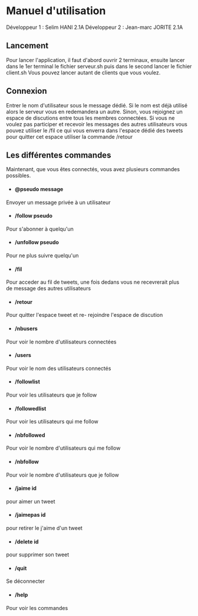 # Manuel d'utilisation

Développeur 1 : Selim HANI 2.1A
Développeur 2 : Jean-marc JORITE 2.1A

## Lancement
Pour lancer l'application, il faut d'abord ouvrir 2 terminaux, ensuite lancer dans le 1er terminal le fichier serveur.sh puis dans le second lancer le fichier client.sh Vous pouvez lancer autant de clients que vous voulez.

## Connexion
Entrer le nom d'utilisateur sous le message dédié.
Si le nom est déjà utilisé alors le serveur vous en redemandera un autre.
Sinon, vous rejoignez un espace de discutions entre tous les membres connectées.
Si vous ne voulez pas participer et recevoir les messages des autres utilisateurs vous pouvez utiliser le /fil ce qui vous enverra dans l'espace dédié des tweets pour quitter cet espace utiliser la commande /retour 

## Les différentes commandes
Maintenant, que vous êtes connectés, vous avez plusieurs commandes possibles.

- #### @pseudo message
Envoyer un message privée à un utilisateur

- #### /follow pseudo
Pour s'abonner à quelqu'un

- #### /unfollow pseudo

Pour ne plus suivre quelqu'un

- #### /fil
Pour acceder au fil de tweets, une fois dedans vous ne recevrerait plus  
de message des autres utilisateurs

- ####  /retour
Pour quitter l'espace tweet et re- rejoindre l'espace de discution 


- #### /nbusers
Pour voir le nombre d'utilisateurs connectées

- #### /users
Pour voir le nom des utilisateurs connectés

- #### /followlist
Pour voir les utilisateurs que je follow

- #### /followedlist
Pour voir les utilisateurs qui me follow

- #### /nbfollowed

Pour voir le nombre d'utilisateurs qui me follow

- #### /nbfollow
Pour voir le nombre d'utilisateurs que je follow


- #### /jaime id

pour aimer un tweet

- #### /jaimepas id

pour retirer le j'aime d'un tweet

- #### /delete id

pour supprimer son tweet

- #### /quit
Se déconnecter

- #### /help

Pour voir les commandes



